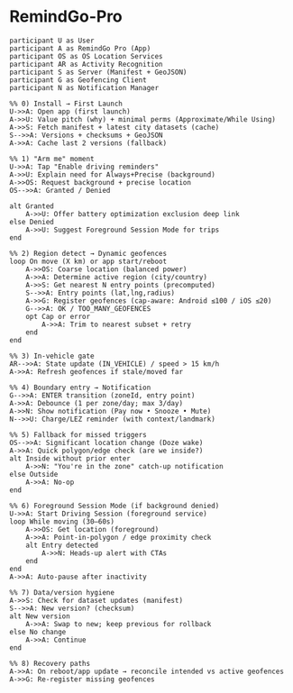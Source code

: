 # RemindGo-Pro

    participant U as User
    participant A as RemindGo Pro (App)
    participant OS as OS Location Services
    participant AR as Activity Recognition
    participant S as Server (Manifest + GeoJSON)
    participant G as Geofencing Client
    participant N as Notification Manager

    %% 0) Install → First Launch
    U->>A: Open app (first launch)
    A->>U: Value pitch (why) + minimal perms (Approximate/While Using)
    A->>S: Fetch manifest + latest city datasets (cache)
    S-->>A: Versions + checksums + GeoJSON
    A->>A: Cache last 2 versions (fallback)

    %% 1) "Arm me" moment
    U->>A: Tap "Enable driving reminders"
    A->>U: Explain need for Always+Precise (background)
    A->>OS: Request background + precise location
    OS-->>A: Granted / Denied

    alt Granted
        A->>U: Offer battery optimization exclusion deep link
    else Denied
        A->>U: Suggest Foreground Session Mode for trips
    end

    %% 2) Region detect → Dynamic geofences
    loop On move (X km) or app start/reboot
        A->>OS: Coarse location (balanced power)
        A->>A: Determine active region (city/country)
        A->>S: Get nearest N entry points (precomputed)
        S-->>A: Entry points (lat,lng,radius)
        A->>G: Register geofences (cap-aware: Android ≤100 / iOS ≤20)
        G-->>A: OK / TOO_MANY_GEOFENCES
        opt Cap or error
            A->>A: Trim to nearest subset + retry
        end
    end

    %% 3) In-vehicle gate
    AR-->>A: State update (IN_VEHICLE) / speed > 15 km/h
    A->>A: Refresh geofences if stale/moved far

    %% 4) Boundary entry → Notification
    G-->>A: ENTER transition (zoneId, entry point)
    A->>A: Debounce (1 per zone/day; max 3/day)
    A->>N: Show notification (Pay now • Snooze • Mute)
    N-->>U: Charge/LEZ reminder (with context/landmark)

    %% 5) Fallback for missed triggers
    OS-->>A: Significant location change (Doze wake)
    A->>A: Quick polygon/edge check (are we inside?)
    alt Inside without prior enter
        A->>N: "You're in the zone" catch-up notification
    else Outside
        A->>A: No-op
    end

    %% 6) Foreground Session Mode (if background denied)
    U->>A: Start Driving Session (foreground service)
    loop While moving (30–60s)
        A->>OS: Get location (foreground)
        A->>A: Point-in-polygon / edge proximity check
        alt Entry detected
            A->>N: Heads-up alert with CTAs
        end
    end
    A->>A: Auto-pause after inactivity

    %% 7) Data/version hygiene
    A->>S: Check for dataset updates (manifest)
    S-->>A: New version? (checksum)
    alt New version
        A->>A: Swap to new; keep previous for rollback
    else No change
        A->>A: Continue
    end

    %% 8) Recovery paths
    A->>A: On reboot/app update → reconcile intended vs active geofences
    A->>G: Re-register missing geofences
